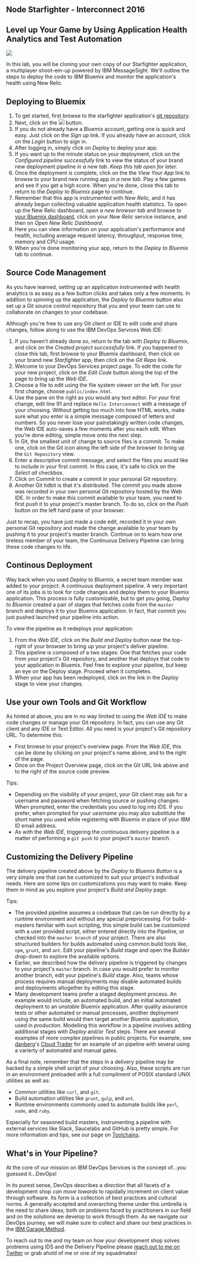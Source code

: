 Node Starfighter - Interconnect 2016
-------------------------------

Level up Your Game by Using Application Health Analytics and Test Automation
----------------------------------------------------------------------------

<a href="https://bluemix.net/deploy?repository=https://github.com/skaegi/starfighter" alt="Deploy to Bluemix" target="_blank"><img src="https://bluemix.net/deploy/button.png"></img></a>

In this lab, you will be cloning your own copy of our Starfighter application, a multiplayer shoot-em-up powered by IBM MessageSight.  We'll outline the steps to deploy the code to IBM Bluemix and monitor the application's health using New Relic.

Deploying to Bluemix
--------------------

1. To get started, first browse to the starfighter application's [git repository](https://github.com/skaegi/starfighter).
1. Next, click on the <a href="https://bluemix.net/deploy?repository=https://github.com/skaegi/starfighter" alt="Deploy to Bluemix" target="_blank"><img src="https://bluemix.net/deploy/button.png"></img></a> button.
1. If you do not already have a Bluemix account, getting one is quick and easy.  Just click on the _Sign up_ link.  If you already have an account, click on the _Login_ button to sign in.
1. After logging in, simply click on _Deploy_ to deploy your app.
1. If you want up to the minute status on your deployment, click on the _Configured pipeline successfully_ link to view the status of your brand new deployment pipeline *in a new tab*.  _Keep this tab open for later._
1. Once the deployment is complete, click on the the _View Your App_ link to browse to your brand new running app *in a new tab*.  Play a few games and see if you get a high score.  When you're done, close this tab to return to the *Deploy to Bluemix* page to continue.
1. Remember that this app is instrumented with _New Relic_, and it has already begun collecting valuable application health statistics.  To open up the New Relic dashboard, *open a new browser tab* and browse to [your Bluemix dashboard](https://console.ng.bluemix.net/#/resources), click on your _New Relic_ service instance, and then on _Open New Relic Dashboard_.
1. Here you can view information on your application's performance and health, including average request latency, throughput, response time, memory and CPU usage.
1. When you're done monitoring your app, return to the *Deploy to Bluemix* tab to continue.


Source Code Management
----------------------

As you have learned, setting up an application instrumented with health analytics is as easy as a few button clicks and takes only a few moments.  In addition to spinning up the application, the _Deploy to Bluemix_ button also set up a Git source control repository that you and your team can use to collaborate on changes to your codebase.

Although you're free to use any Git client or IDE to edit code and share changes, follow along to use the IBM DevOps Services Web IDE:

1. If you haven't already done so, return to the tab with *Deploy to Bluemix*, and click on the _Created project successfully_ link.  If you happened to close this tab, first browse to your Bluemix dashboard, then click on your brand new _Starfighter_ app, then click on the _Git Repo_ link.
1. Welcome to your DevOps Services project page.  To edit the code for your new project, click on the _Edit Code_ button along the top of the page to bring up the _Web IDE_.
1. Choose a file to edit using the file system viewer on the left.  For your first change, choose `public/index.html`.
1. Use the pane on the right as you would any text editor.  For your first change, edit line 91 and replace `Hello Interconnect` with a message of your choosing.  Without getting too much into how HTML works, make sure what you enter is a simple message composed of letters and numbers.  So you never lose your painstakingly written code changes, the Web IDE auto-saves a few moments after you each edit.  When you're done editing, simple move onto the next step.
1. In Git, the smallest unit of change to source files is a commit.  To make one, click on the Git icon along the left side of the browser to bring up the `Git Repository` view.
1. Enter a descriptive commit message, and select the files you would like to include in your first commit.  In this case, it's safe to click on the _Select all_ checkbox.
1. Click on Commit to create a commit in your personal Git repository.
1. Another Git tidbit is that it's distributed.  The commit you made above was recorded in your own personal Git repository hosted by the Web IDE.  In order to make this commit available to your team, you need to first _push_ it to your project's master branch.  To do so, click on the _Push_ button on the left hand pane of your browser.

Just to recap, you have just made a code edit, recorded it in your own personal Git repository and made the change available to your team by pushing it to your project's master branch.  Continue on to learn how one tireless member of your team, the Continuous Delivery Pipeline can bring these code changes to life.


Continous Deployment
--------------------

Way back when you used _Deploy to Bluemix_, a secret team member was added to your project: A continuous deployment pipeline.  A very important one of its jobs is to look for code changes and deploy them to your Bluemix application.  This process is fully customizable, but to get you going, _Deploy to Bluemix_ created a pair of stages that fetches code from the `master` branch and deploys it to your Bluemix application.  In fact, that commit you just pushed launched your pipeline into action.

To view the pipeline as it redeploys your application: 

1. From the _Web IDE_, click on the _Build and Deploy_ button near the top-right of your browser to bring up your project's deliver pipeline.
1. This pipeline is composed of a two stages:  One that fetches your code from your project's Git repository, and another that deploys that code to your application in Bluemix.  Feel free to explore your pipeline, but keep an eye on the Deploy stage.  Proceed when it completes.
1. When your app has been redeployed, click on the link in the _Deploy_ stage to view your changes.


Use your own Tools and Git Workflow
-----------------------------------

As hinted at above, you are in no way limited to using the _Web IDE_ to make code changes or manage your Git repository.  In fact, you can use any Git client and any IDE or Text Editor.  All you need is your project's Git repository URL.  To determine this: 

- First browse to your project's overview page.  From the _Web IDE_, this can be done by clicking on your project's name above, and to the right of the page.
- Once on the Project Overview page, click on the Git URL link above and to the right of the source code preview.

Tips:

- Depending on the visibility of your project, your Git client may ask for a username and password when fetching source or pushing changes.  When prompted, enter the credentials you used to log into IDS.  If you prefer, when prompted for your _uesrname_ you may also substitute the short name you used while registering with Bluemix in place of your IBM ID email address.
- As with the _Web IDE_, triggering the continuous delivery pipeline is a matter of performing a `git push` to your project's `master` branch.


Customizing the Delivery Pipeline
---------------------------------

The delivery pipeline created above by the _Deploy to Bluemix Button_ is a very simple one that can be customized to suit your project's individual needs.  Here are some tips on customizations you may want to make.  Keep them in mind as you explore your project's *Build and Deploy* page.

Tips:

- The provided pipeline assumes a codebase that can be run directly by a runtime environment and without any special preprocessing.  For build-masters familiar with `bash` scripting, this simple build can be customized with a user provided script, either entered directly into the Pipeline, or checked into the `master branch` of your project.  There are also structured builders for builds automated using common build tools like, `npm`, `grunt`, and `ant`.  Edit your pipeline's _Build_ stage and open the _Builder_ drop-down to explore the available options.
- Earlier, we described how the delivery pipeline is triggered by changes to your project's `master` branch.  In case you would prefer to monitor another branch, edit your pipeline's _Build_ stage.  Also, teams whose process requires manual deployments may disable automated builds and deployments altogether by editing this stage. 
- Many development teams prefer a staged deployment process.  An example would include, an automated build, and an initial automated deployment to an _unstable_ Bluemix application.  After quality assurance tests or other automated or manual processes, another deployment using the same build would then target another Bluemix application, used in _production_.  Modelling this workflow in a pipeline involves adding additional stages with _Deploy_ and/or _Test_ steps.  There are several examples of more complex pipelines in public projects.  For example, see <a href='javascript:void(0)'>danberg</a>'s [Cloud Trader](https://hub.jazz.net/pipeline/danberg/CloudTrader) for an example of an pipeline with several using a varierty of automated and manual gates.

As a final note, remember that the steps in a delivery pipeline may be backed by a simple shell script of your choosing.  Also, these scripts are run in an environment preloaded with  a full compliment of POSIX standard UNIX utilities as well as:

- Common utilities like `curl`, and `git`.
- Build automation utilities like `grunt`, `gulp`, and `ant`.
- Runtime environments commonly used to automate builds like `perl`, `node`, and `ruby`.

Especially for seasoned build masters, instrumenting a pipeline with external services like Slack, Saucelabs and GitHub is pretty simple.  For more information and tips, see our page on [Toolchains](https://www.ibm.com/devops/method/toolchains/).


What's in Your Pipeline?
------------------------

At the core of our mission on IBM DevOps Services is the concept of...you guessed it...DevOps!

In its purest sense, DevOps describes a *direction* that all facets of a development shop *can move towards* to rapidally increment on client value through software.  Its form is a collection of best practices and  cultural norms.  A generally accepted and overarching theme under this umbrella is the need to share ideas; both on problems faced by practitioners in our field and on the solutions we develop to work through them.  As we navigate our DevOps journey, we will make sure to collect and share our best practices in the [IBM Garage Method](https://www.ibm.com/devops/method).

To reach out to me and my team on how your development shop solves problems using IDS and the Delivery Pipeline please [reach out to me on Twitter](https://twitter.com/skaegi) or grab ahold of me or one of my squadmates!


